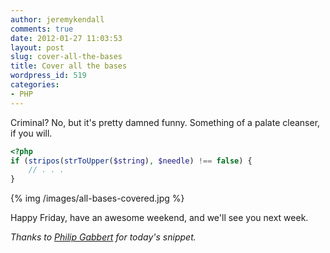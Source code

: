 ```yaml
---
author: jeremykendall
comments: true
date: 2012-01-27 11:03:53
layout: post
slug: cover-all-the-bases
title: Cover all the bases
wordpress_id: 519
categories:
- PHP
---
```


Criminal?  No, but it's pretty damned funny.  Something of a palate cleanser, if you will.

```php
<?php
if (stripos(strToUpper($string), $needle) !== false) {
    // . . .
}
```


{% img /images/all-bases-covered.jpg %}

Happy Friday, have an awesome weekend, and we'll see you next week.

_Thanks to [Philip Gabbert](https://twitter.com/#!/guice) for today's snippet._
